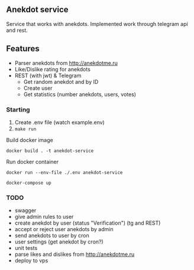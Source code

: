## Anekdot service

Service that works with anekdots. 
Implemented work through telegram api and rest.

## Features
- Parser anekdots from http://anekdotme.ru
- Like/Dislike rating for anekdots
- REST (with jwt) & Telegram
  - Get random anekdot and by ID
  - Create user
  - Get statistics (number anekdots, users, votes)

### Starting
1. Create .env file (watch example.env)
2. `make run`

Build docker image

`docker build . -t anekdot-service`

Run docker container

`docker run --env-file ./.env anekdot-service`

`docker-compose up`
### TODO
- swagger
- give admin rules to user
- create anekdot by user (status "Verification") (tg and REST)
- accept or reject user anekdots by admin
- send anekdots to user by cron
- user settings (get anekdot by cron?)
- unit tests
- parse likes and dislikes from http://anekdotme.ru
- deploy to vps
